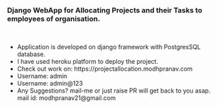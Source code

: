 ### Django WebApp for Allocating Projects and their Tasks to employees of organisation.
<br>
<ul>
  <li>Application is developed on django framework with PostgresSQL database.</li>
<li>I have used heroku platform to deploy the project.</li>
<li> Check out work on: https://projectallocation.modhpranav.com</li>
  <li> Username: admin</li>
  <li> Username: admin@123</li>
<li> Any Suggestions? mail-me or just raise PR will get back to you asap.</li>
mail id: modhpranav21@gmail.com
